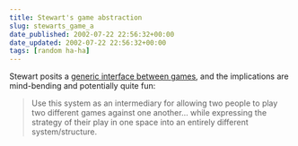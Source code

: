 ```yaml
---
title: Stewart's game abstraction
slug: stewarts_game_a
date_published: 2002-07-22 22:56:32+00:00
date_updated: 2002-07-22 22:56:32+00:00
tags: [random ha-ha]
---
```

Stewart posits a [generic interface between games](http://www.sylloge.com/personal/2002_07_01_s.html#79246456), and the implications are mind-bending and potentially quite fun:

> Use this system as an intermediary for allowing two people to play two different games against one another… while expressing the strategy of their play in one space into an entirely different system/structure.

